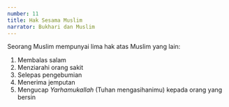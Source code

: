 ```yaml
---
number: 11
title: Hak Sesama Muslim
narrator: Bukhari dan Muslim
---
```


Seorang Muslim mempunyai lima hak atas Muslim yang lain:
1. Membalas salam
2. Menziarahi orang sakit
3. Selepas pengebumian
4. Menerima jemputan
5. Mengucap *Yarhamukallah* (Tuhan mengasihanimu) kepada orang yang bersin
